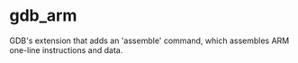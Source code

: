 # gdb_arm
GDB's extension that adds an 'assemble' command, which assembles ARM one-line instructions and data.
